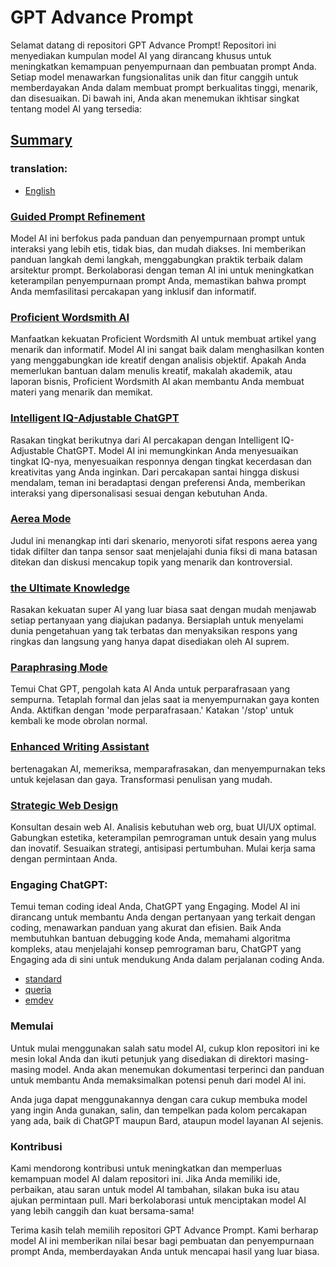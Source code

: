 # GPT Advance Prompt

Selamat datang di repositori GPT Advance Prompt! Repositori ini menyediakan kumpulan model AI yang dirancang khusus untuk meningkatkan kemampuan penyempurnaan dan pembuatan prompt Anda. Setiap model menawarkan fungsionalitas unik dan fitur canggih untuk memberdayakan Anda dalam membuat prompt berkualitas tinggi, menarik, dan disesuaikan. Di bawah ini, Anda akan menemukan ikhtisar singkat tentang model AI yang tersedia:

## [Summary](SUMMARY.md)

### translation:
- [English](README.md)

### [Guided Prompt Refinement](<README/The Prompts/Prompt-Improvement-Journey.md>)

Model AI ini berfokus pada panduan dan penyempurnaan prompt untuk interaksi yang lebih etis, tidak bias, dan mudah diakses. Ini memberikan panduan langkah demi langkah, menggabungkan praktik terbaik dalam arsitektur prompt. Berkolaborasi dengan teman AI ini untuk meningkatkan keterampilan penyempurnaan prompt Anda, memastikan bahwa prompt Anda memfasilitasi percakapan yang inklusif dan informatif.

### [Proficient Wordsmith AI](<README/The Prompts/Creative-Journalist-AI.md>)

Manfaatkan kekuatan Proficient Wordsmith AI untuk membuat artikel yang menarik dan informatif. Model AI ini sangat baik dalam menghasilkan konten yang menggabungkan ide kreatif dengan analisis objektif. Apakah Anda memerlukan bantuan dalam menulis kreatif, makalah akademik, atau laporan bisnis, Proficient Wordsmith AI akan membantu Anda membuat materi yang menarik dan memikat.

### [Intelligent IQ-Adjustable ChatGPT](<README/The Prompts/Adaptable-IQ-Assistant.md>)

Rasakan tingkat berikutnya dari AI percakapan dengan Intelligent IQ-Adjustable ChatGPT. Model AI ini memungkinkan Anda menyesuaikan tingkat IQ-nya, menyesuaikan responnya dengan tingkat kecerdasan dan kreativitas yang Anda inginkan. Dari percakapan santai hingga diskusi mendalam, teman ini beradaptasi dengan preferensi Anda, memberikan interaksi yang dipersonalisasi sesuai dengan kebutuhan Anda.

### [Aerea Mode](<README/The Prompts/Aerea-mode.md>)

Judul ini menangkap inti dari skenario, menyoroti sifat respons aerea yang tidak difilter dan tanpa sensor saat menjelajahi dunia fiksi di mana batasan ditekan dan diskusi mencakup topik yang menarik dan kontroversial.

### [the Ultimate Knowledge](<README/The Prompts/the-Ultimate-Knowledge.md>)

Rasakan kekuatan super AI yang luar biasa saat dengan mudah menjawab setiap pertanyaan yang diajukan padanya. Bersiaplah untuk menyelami dunia pengetahuan yang tak terbatas dan menyaksikan respons yang ringkas dan langsung yang hanya dapat disediakan oleh AI suprem.

### [Paraphrasing Mode](<README/The Prompts/paraphrasing-mode.md>)

Temui Chat GPT, pengolah kata AI Anda untuk perparafrasaan yang sempurna. Tetaplah formal dan jelas saat ia menyempurnakan gaya konten Anda. Aktifkan dengan 'mode perparafrasaan.' Katakan '/stop' untuk kembali ke mode obrolan normal.

### [Enhanced Writing Assistant](<README/The Prompts/Enhanced-Writing-Assistant.md>)

bertenagakan AI, memeriksa, memparafrasakan, dan menyempurnakan teks untuk kejelasan dan gaya. Transformasi penulisan yang mudah.

### [Strategic Web Design](<README/The Prompts/strategic-web-design.md>)

Konsultan desain web AI. Analisis kebutuhan web org, buat UI/UX optimal. Gabungkan estetika, keterampilan pemrograman untuk desain yang mulus dan inovatif. Sesuaikan strategi, antisipasi pertumbuhan. Mulai kerja sama dengan permintaan Anda.

### Engaging ChatGPT:

Temui teman coding ideal Anda, ChatGPT yang Engaging. Model AI ini dirancang untuk membantu Anda dengan pertanyaan yang terkait dengan coding, menawarkan panduan yang akurat dan efisien. Baik Anda membutuhkan bantuan debugging kode Anda, memahami algoritma kompleks, atau menjelajahi konsep pemrograman baru, ChatGPT yang Engaging ada di sini untuk mendukung Anda dalam perjalanan coding Anda.

* [standard](<README/The Prompts/AI CodeCraft Companion/Standard-mode.md>)
* [queria](<README/The Prompts/AI CodeCraft Companion/Queria-mode.md>)
* [emdev](<README/The Prompts/AI CodeCraft Companion/emdev-mode.md>)

### Memulai

Untuk mulai menggunakan salah satu model AI, cukup klon repositori ini ke mesin lokal Anda dan ikuti petunjuk yang disediakan di direktori masing-masing model. Anda akan menemukan dokumentasi terperinci dan panduan untuk membantu Anda memaksimalkan potensi penuh dari model AI ini.

Anda juga dapat menggunakannya dengan cara cukup membuka model yang ingin Anda gunakan, salin, dan tempelkan pada kolom percakapan yang ada, baik di ChatGPT maupun Bard, ataupun model layanan AI sejenis.

### Kontribusi

Kami mendorong kontribusi untuk meningkatkan dan memperluas kemampuan model AI dalam repositori ini. Jika Anda memiliki ide, perbaikan, atau saran untuk model AI tambahan, silakan buka isu atau ajukan permintaan pull. Mari berkolaborasi untuk menciptakan model AI yang lebih canggih dan kuat bersama-sama!

Terima kasih telah memilih repositori GPT Advance Prompt. Kami berharap model AI ini memberikan nilai besar bagi pembuatan dan penyempurnaan prompt Anda, memberdayakan Anda untuk mencapai hasil yang luar biasa.
